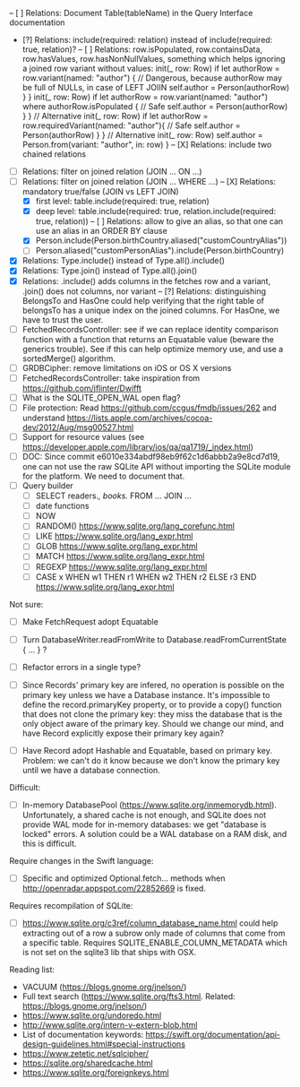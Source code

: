 – [ ] Relations: Document Table(tableName) in the Query Interface documentation
- [?] Relations: include(required: relation) instead of include(required: true, relation)?
– [ ] Relations: row.isPopulated, row.containsData, row.hasValues, row.hasNonNullValues, something which helps ignoring a joined row variant without values:
    init(_ row: Row)
        if let authorRow = row.variant(named: "author") {
            // Dangerous, because authorRow may be full of NULLs, in case of LEFT JOIIN
            self.author = Person(authorRow)
        }
    }
    init(_ row: Row)
        if let authorRow = row.variant(named: "author") where authorRow.isPopulated {
            // Safe
            self.author = Person(authorRow)
        }
    }
    // Alternative
    init(_ row: Row)
        if let authorRow = row.requiredVariant(named: "author"){
            // Safe
            self.author = Person(authorRow)
        }
    }
    // Alternative
    init(_ row: Row)
        self.author = Person.from(variant: "author", in: row)
    }
– [X] Relations: include two chained relations
- [ ] Relations: filter on joined relation (JOIN ... ON ...)
- [ ] Relations: filter on joined relation (JOIN ... WHERE ...)
– [X] Relations: mandatory true/false (JOIN vs LEFT JOIN)
    - [X] first level: table.include(required: true, relation) 
    - [X] deep level: table.include(required: true, relation.include(required: true, relation))
– [ ] Relations: allow to give an alias, so that one can use an alias in an ORDER BY clause
    - [X] Person.include(Person.birthCountry.aliased("customCountryAlias"))
    - [ ] Person.aliased("customPersonAlias").include(Person.birthCountry) 
- [X] Relations: Type.include() instead of Type.all().include()
- [X] Relations: Type.join() instead of Type.all().join()
- [X] Relations: .include() adds columns in the fetches row and a variant, .join() does not columns, nor variant
– [?] Relations: distinguishing BelongsTo and HasOne could help verifying that the right table of belongsTo has a unique index on the joined columns. For HasOne, we have to trust the user. 
- [ ] FetchedRecordsController: see if we can replace identity comparison function with a function that returns an Equatable value (beware the generics trouble). See if this can help optimize memory use, and use a sortedMerge() algorithm.
- [ ] GRDBCipher: remove limitations on iOS or OS X versions
- [ ] FetchedRecordsController: take inspiration from https://github.com/jflinter/Dwifft
- [ ] What is the SQLITE_OPEN_WAL open flag?
- [ ] File protection: Read https://github.com/ccgus/fmdb/issues/262 and understand https://lists.apple.com/archives/cocoa-dev/2012/Aug/msg00527.html
- [ ] Support for resource values (see https://developer.apple.com/library/ios/qa/qa1719/_index.html)
- [ ] DOC: Since commit e6010e334abdf98eb9f62c1d6abbb2a9e8cd7d19, one can not use the raw SQLite API without importing the SQLite module for the platform. We need to document that.
- [ ] Query builder
    - [ ] SELECT readers.*, books.* FROM ... JOIN ...
    - [ ] date functions
    - [ ] NOW
    - [ ] RANDOM() https://www.sqlite.org/lang_corefunc.html
    - [ ] LIKE https://www.sqlite.org/lang_expr.html
    - [ ] GLOB https://www.sqlite.org/lang_expr.html
    - [ ] MATCH https://www.sqlite.org/lang_expr.html
    - [ ] REGEXP https://www.sqlite.org/lang_expr.html
    - [ ] CASE x WHEN w1 THEN r1 WHEN w2 THEN r2 ELSE r3 END https://www.sqlite.org/lang_expr.html

Not sure:

- [ ] Make FetchRequest adopt Equatable
- [ ] Turn DatabaseWriter.readFromWrite to Database.readFromCurrentState { ... } ?
- [ ] Refactor errors in a single type?
- [ ] Since Records' primary key are infered, no operation is possible on the primary key unless we have a Database instance. It's impossible to define the record.primaryKey property, or to provide a copy() function that does not clone the primary key: they miss the database that is the only object aware of the primary key. Should we change our mind, and have Record explicitly expose their primary key again?
- [ ] Have Record adopt Hashable and Equatable, based on primary key. Problem: we can't do it know because we don't know the primary key until we have a database connection.


Difficult:

- [ ] In-memory DatabasePool (https://www.sqlite.org/inmemorydb.html). Unfortunately, a shared cache is not enough, and SQLite does not provide WAL mode for in-memory databases: we get "database is locked" errors. A solution could be a WAL database on a RAM disk, and this is difficult.


Require changes in the Swift language:

- [ ] Specific and optimized Optional<StatementColumnConvertible>.fetch... methods when http://openradar.appspot.com/22852669 is fixed.


Requires recompilation of SQLite:

- [ ] https://www.sqlite.org/c3ref/column_database_name.html could help extracting out of a row a subrow only made of columns that come from a specific table. Requires SQLITE_ENABLE_COLUMN_METADATA which is not set on the sqlite3 lib that ships with OSX.



Reading list:

- VACUUM (https://blogs.gnome.org/jnelson/)
- Full text search (https://www.sqlite.org/fts3.html. Related: https://blogs.gnome.org/jnelson/)
- https://www.sqlite.org/undoredo.html
- http://www.sqlite.org/intern-v-extern-blob.html
- List of documentation keywords: https://swift.org/documentation/api-design-guidelines.html#special-instructions
- https://www.zetetic.net/sqlcipher/
- https://sqlite.org/sharedcache.html
- https://www.sqlite.org/foreignkeys.html
